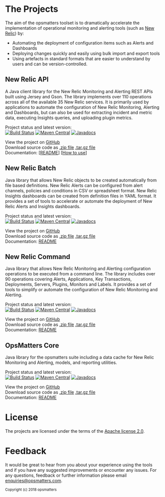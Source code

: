 # The Projects

The aim of the opsmatters toolset is to dramatically accelerate the implementation of operational monitoring and alerting tools (such as [New Relic](http://newrelic.com)) by:
- Automating the deployment of configuration items such as Alerts and Dashboards
- Deploying changes quickly and easily using bulk import and export tools
- Using artefacts in standard formats that are easier to understand by users and can be version-controlled.

## New Relic API
A Java client library for the New Relic Monitoring and Alerting REST APIs built using Jersey and Gson.
The library implements over 110 operations across all of the available 35 New Relic services.
It is primarily used by applications to automate the configuration of New Relic Monitoring, Alerting and Dashboards, but can also be used for extracting incident and metric data, executing Insights queries, and uploading plugin metrics.

Project status and latest version:  
[![Build Status](https://travis-ci.org/opsmatters/newrelic-api.svg?branch=master)](https://travis-ci.org/opsmatters/newrelic-api)
[![Maven Central](https://maven-badges.herokuapp.com/maven-central/com.opsmatters/newrelic-api/badge.svg?style=blue)](https://maven-badges.herokuapp.com/maven-central/com.opsmatters/newrelic-api)
[![Javadocs](http://javadoc.io/badge/com.opsmatters/newrelic-api.svg)](http://javadoc.io/doc/com.opsmatters/newrelic-api)  

View the project on [GitHub](https://github.com/opsmatters/newrelic-api)  
Download source code as [.zip file](https://github.com/opsmatters/newrelic-api/zipball/master) [.tar.gz file](https://github.com/opsmatters/newrelic-api/tarball/master)  
Documentation: [[README](https://github.com/opsmatters/newrelic-api/blob/master/README.md)] [[How to use](https://github.com/opsmatters/newrelic-api/blob/master/src/main/java/com/opsmatters/newrelic/api/README.md)]

## New Relic Batch
Java library that allows New Relic objects to be created automatically from file based definitions.
New Relic Alerts can be configured from alert channels, policies and conditions in CSV or spreadsheet format.
New Relic Insights dashboards can be created from definition files in YAML format.
It provides a set of tools to accelerate or automate the deployment of New Relic Alerts and Insights dashboards.

Project status and latest version:  
[![Build Status](https://travis-ci.org/opsmatters/newrelic-batch.svg?branch=master)](https://travis-ci.org/opsmatters/newrelic-batch)
[![Maven Central](https://maven-badges.herokuapp.com/maven-central/com.opsmatters/newrelic-batch/badge.svg?style=blue)](https://maven-badges.herokuapp.com/maven-central/com.opsmatters/newrelic-batch)
[![Javadocs](http://javadoc.io/badge/com.opsmatters/newrelic-batch.svg)](http://javadoc.io/doc/com.opsmatters/newrelic-batch)

View the project on [GitHub](https://github.com/opsmatters/newrelic-batch)  
Download source code as [.zip file](https://github.com/opsmatters/newrelic-batch/zipball/master) [.tar.gz file](https://github.com/opsmatters/newrelic-batch/tarball/master)  
Documentation: [README](https://github.com/opsmatters/newrelic-batch/blob/master/README.md)

## New Relic Command
Java library that allows New Relic Monitoring and Alerting configuration operations to be executed from a command line.
The library includes over 90 operations covering Alerts, Applications, Key Transactions, Deployments, Servers, Plugins, Monitors and Labels. 
It provides a set of tools to simplify or automate the configuration of New Relic Monitoring and Alerting.

Project status and latest version:  
[![Build Status](https://travis-ci.org/opsmatters/newrelic-command.svg?branch=master)](https://travis-ci.org/opsmatters/newrelic-command)
[![Maven Central](https://maven-badges.herokuapp.com/maven-central/com.opsmatters/newrelic-command/badge.svg?style=blue)](https://maven-badges.herokuapp.com/maven-central/com.opsmatters/newrelic-command)
[![Javadocs](http://javadoc.io/badge/com.opsmatters/newrelic-command.svg)](http://javadoc.io/doc/com.opsmatters/newrelic-command)

View the project on [GitHub](https://github.com/opsmatters/newrelic-command)  
Download source code as [.zip file](https://github.com/opsmatters/newrelic-command/zipball/master) [.tar.gz file](https://github.com/opsmatters/newrelic-command/tarball/master)  
Documentation: [README](https://github.com/opsmatters/newrelic-command/blob/master/README.md)

## OpsMatters Core
Java library for the opsmatters suite including a data cache for New Relic Monitoring and Alerting, models, and reporting utilities.

Project status and latest version:  
[![Build Status](https://travis-ci.org/opsmatters/opsmatters-core.svg?branch=master)](https://travis-ci.org/opsmatters/opsmatters-core)
[![Maven Central](https://maven-badges.herokuapp.com/maven-central/com.opsmatters/opsmatters-core/badge.svg?style=blue)](https://maven-badges.herokuapp.com/maven-central/com.opsmatters/opsmatters-core)
[![Javadocs](http://javadoc.io/badge/com.opsmatters/opsmatters-core.svg)](http://javadoc.io/doc/com.opsmatters/opsmatters-core)

View the project on [GitHub](https://github.com/opsmatters/opsmatters-core)  
Download source code as [.zip file](https://github.com/opsmatters/opsmatters-core/zipball/master) [.tar.gz file](https://github.com/opsmatters/opsmatters-core/tarball/master)  
Documentation: [README](https://github.com/opsmatters/opsmatters-core/blob/master/README.md)

# License

The projects are licensed under the terms of the [Apache license 2.0](https://www.apache.org/licenses/LICENSE-2.0.html).

# Feedback

It would be great to hear from you about your experience using the tools and if you have any suggested improvements or encounter any issues.
For any questions, feedback or further information please email [enquiries@opsmatters.com](mailto:enquiries@opsmatters.com).

<sub>Copyright (c) 2018 opsmatters</sub>